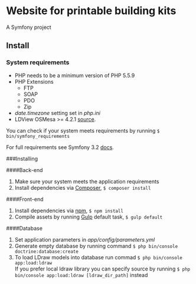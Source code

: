 # Website for printable building kits
A Symfony project 

## Install

### System requirements
* PHP needs to be a minimum version of PHP 5.5.9
* PHP Extensions
    * FTP 
    * SOAP 
    * PDO 
    * Zip 
* *date.timezone* setting set in *php.ini*
* LDView OSMesa >= 4.2.1 [source](https://tcobbs.github.io/ldview/).

You can check if your system meets requirements by running `$ bin/symfony_requirements`

For full requirements see Symfony 3.2 [docs](http://symfony.com/doc/3.2/reference/requirements.html).

###Installing  
   
####Back-end
1. Make sure your system meets the application requirements
2. Install dependencies via [Composer](https://getcomposer.org/), `$ composer install`

####Front-end
1. Install dependencies via [npm](https://www.npmjs.com/), `$ npm install`
2. Compile assets by running [Gulp](http://gulpjs.com/) default task, `$ gulp default`

####Database
1. Set application parameters in *app/config/parameters.yml*
2. Generate empty database by running command `$ php bin/console doctrine:database:create`    
3. To load LDraw models into database run commad `$ php bin/console app:load:ldraw`  
     If you prefer local ldraw library you can specify source by running `$ php bin/console app:load:ldraw [ldraw_dir_path]` instead